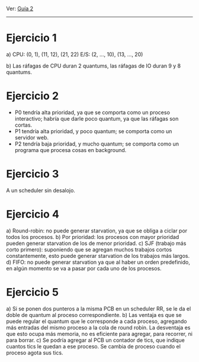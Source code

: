 Ver: [Guía 2](../../guias/2018/2-scheduling.pdf)

---------------

# Ejercicio 1

a)
CPU: (0, 1), (11, 12), (21, 22)
E/S: (2, ..., 10), (13, ..., 20)

b) Las ráfagas de CPU duran 2 quantums, las ráfagas de IO duran 9 y 8 quantums.

# Ejercicio 2

- P0 tendría alta prioridad, ya que se comporta como un proceso interactivo; habría que darle poco quantum, ya que las ráfagas son cortas.
- P1 tendría alta prioridad, y poco quantum; se comporta como un servidor web.
- P2 tendría baja prioridad, y mucho quantum; se comporta como un programa que procesa cosas en background.

# Ejercicio 3

A un scheduler sin desalojo.

# Ejercicio 4

a) Round-robin: no puede generar starvation, ya que se obliga a ciclar por todos los procesos.
b) Por prioridad: los procesos con mayor prioridad pueden generar starvation de los de menor prioridad.
c) SJF (trabajo más corto primero): suponiendo que se agregan muchos trabajos cortos constantemente, esto puede generar starvation de los trabajos más largos.
d) FIFO: no puede generar starvation ya que al haber un orden predefinido, en algún momento se va a pasar por cada uno de los procesos.

# Ejercicio 5

a) Si se ponen dos punteros a la misma PCB en un scheduler RR, se le da el doble de quantum al proceso correspondiente.
b) Las ventaja es que se puede regular el quantum que le corresponde a cada proceso, agregando más entradas del mismo proceso a la cola de round robin. La desventaja es que esto ocupa más memoria, no es eficiente para agregar, para recorrer, ni para borrar.
c) Se podría agregar al PCB un contador de tics, que indique cuantos tics le quedan a ese proceso. Se cambia de proceso cuando el proceso agota sus tics.
